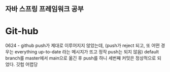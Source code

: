 ## 자바 스프링 프레임워크 공부

# Git-hub
0624 - github push가 제대로 이루어지지 않았는데, (push가 reject 되고, 또 어떤 경우는 everything up-to-date 라는 메시지가 뜨고 정작 push는 되지 않음)
default branch를 master에서 main으로 옮긴 후 push를 하니 세번째 커밋은 정상적으로 되었다.
깃헙 어렵당

